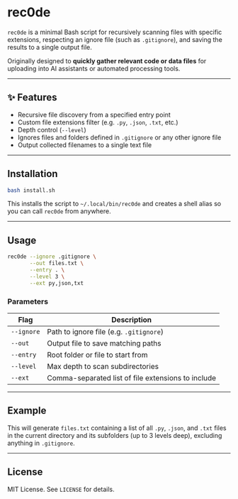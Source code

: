 # rec0de

`rec0de` is a minimal Bash script for recursively scanning files with specific extensions, respecting an ignore file (such as `.gitignore`), and saving the results to a single output file.

Originally designed to **quickly gather relevant code or data files** for uploading into AI assistants or automated processing tools.

---

## ✨ Features

* Recursive file discovery from a specified entry point
* Custom file extensions filter (e.g. `.py`, `.json`, `.txt`, etc.)
* Depth control (`--level`)
* Ignores files and folders defined in `.gitignore` or any other ignore file
* Output collected filenames to a single text file

---

## Installation

```bash
bash install.sh
```

This installs the script to `~/.local/bin/rec0de` and creates a shell alias so you can call `rec0de` from anywhere.

---

## Usage

```bash
rec0de --ignore .gitignore \
       --out files.txt \
       --entry . \
       --level 3 \
       --ext py,json,txt
```

### Parameters

| Flag       | Description                                        |
| ---------- | -------------------------------------------------- |
| `--ignore` | Path to ignore file (e.g. `.gitignore`)            |
| `--out`    | Output file to save matching paths                 |
| `--entry`  | Root folder or file to start from                  |
| `--level`  | Max depth to scan subdirectories                   |
| `--ext`    | Comma-separated list of file extensions to include |

---

## Example

This will generate `files.txt` containing a list of all `.py`, `.json`, and `.txt` files in the current directory and its subfolders (up to 3 levels deep), excluding anything in `.gitignore`.

---

## License

MIT License. See `LICENSE` for details.
